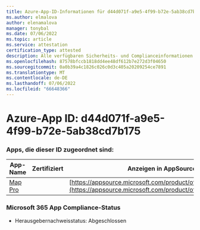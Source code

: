 ```yaml
---
title: Azure-App-ID-Informationen für d44d071f-a9e5-4f99-b72e-5ab38cd7b175
ms.author: elmalova
author: elenamalova
manager: tonybal
ms.date: 07/06/2022
ms.topic: article
ms.service: attestation
certification_type: attested
description: Alle verfügbaren Sicherheits- und Complianceinformationen für d44d071f-a9e5-4f99-b72e-5ab38cd7b175.
ms.openlocfilehash: 87578bfccb1818dd4ee48df612b7e272d3f04650
ms.sourcegitcommit: 0a0b39a4c1826c026c0d3c405a20209254ce7891
ms.translationtype: MT
ms.contentlocale: de-DE
ms.lasthandoff: 07/06/2022
ms.locfileid: "66648366"
---
```

# <a name="azure-app-id-d44d071f-a9e5-4f99-b72e-5ab38cd7b175"></a>Azure-App ID: d44d071f-a9e5-4f99-b72e-5ab38cd7b175


### <a name="apps-associated-with-this-id"></a>Apps, die dieser ID zugeordnet sind:
| **App-Name** | **Zertifiziert** | **Anzeigen in AppSource** |
|--------------|---------------|-----------------------|
| [Map Pro](../forward/WA200003434.md) |  | [https://appsource.microsoft.com/product/office/WA200003434](https://appsource.microsoft.com/product/office/WA200003434) |

### <a name="microsoft-365-app-compliance-status"></a>Microsoft 365 App Compliance-Status
- Herausgebernachweisstatus: Abgeschlossen

